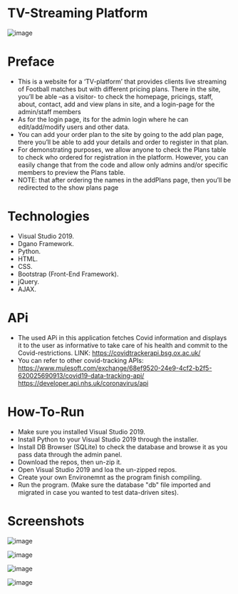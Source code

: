 # TV-Streaming Platform
![image](https://user-images.githubusercontent.com/88289155/176796436-1b8b50af-e7c7-4c04-8b45-b9c273a665d7.png)

# Preface 
- This is a website for a ‘TV-platform’ that provides clients live streaming of Football matches but with
different pricing plans. There in the site, you’ll be able –as a visitor- to check the homepage, pricings, staff,
about, contact, add and view plans in site, and a login-page for the admin/staff members
- As for the login page, its for the admin login where he can edit/add/modify users and other data.
- You can add your order plan to the site by going to the add plan page, there you’ll be able to add your
details and order to register in that plan.
- For demonstrating purposes, we allow anyone to check the Plans table to check who ordered for registration in
the platform. However, you can easily change that from the code and allow only admins and/or specific members to preview the Plans table. 
- NOTE: that after ordering the names in the addPlans page, then you’ll be redirected to the show plans page

# Technologies
- Visual Studio 2019.
- Dgano Framework.
- Python.
- HTML.
- CSS.
- Bootstrap (Front-End Framework).
- jQuery.
- AJAX. 

# APi
- The used APi in this application fetches Covid information and displays it to the user as informative to take care of his health and commit to the Covid-restrictions.
LINK: https://covidtrackerapi.bsg.ox.ac.uk/
- You can refer to other covid-tracking APIs:
https://www.mulesoft.com/exchange/68ef9520-24e9-4cf2-b2f5-620025690913/covid19-data-tracking-api/
https://developer.api.nhs.uk/coronavirus/api

# How-To-Run
- Make sure you installed Visual Studio 2019.
- Install Python to your Visual Studio 2019 through the installer. 
- Install DB Browser (SQLite) to check the database and browse it as you pass data through the admin panel.
- Download the repos, then un-zip it. 
- Open Visual Studio 2019 and loa the un-zipped repos.
- Create your own Environemnt as the program finish compiling.
- Run the program. (Make sure the database "db" file imported and migrated in case you wanted to test data-driven sites).


# Screenshots

![image](https://user-images.githubusercontent.com/88289155/176798913-e79f824f-8a3f-431a-82c2-3ad89a9893d0.png)

![image](https://user-images.githubusercontent.com/88289155/176798923-fba8e1cf-7c5b-496c-b2b3-e7d8027d9e4d.png)

![image](https://user-images.githubusercontent.com/88289155/176798935-836e4a38-155f-460e-9b12-38fae134aec0.png)

![image](https://user-images.githubusercontent.com/88289155/176798946-52fc5432-6c59-4f5c-84c7-4734ee5f8940.png)


